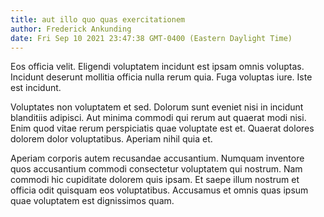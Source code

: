 ```yaml
---
title: aut illo quo quas exercitationem
author: Frederick Ankunding
date: Fri Sep 10 2021 23:47:38 GMT-0400 (Eastern Daylight Time)
---
```

Eos officia velit. Eligendi voluptatem incidunt est ipsam omnis voluptas. Incidunt deserunt mollitia officia nulla rerum quia. Fuga voluptas iure. Iste est incidunt.

 Voluptates non voluptatem et sed. Dolorum sunt eveniet nisi in incidunt blanditiis adipisci. Aut minima commodi qui rerum aut quaerat modi nisi. Enim quod vitae rerum perspiciatis quae voluptate est et. Quaerat dolores dolorem dolor voluptatibus. Aperiam nihil quia et.

 Aperiam corporis autem recusandae accusantium. Numquam inventore quos accusantium commodi consectetur voluptatem qui nostrum. Nam commodi hic cupiditate dolorem quis ipsam. Et saepe illum nostrum et officia odit quisquam eos voluptatibus. Accusamus et omnis quas ipsum quae voluptatem est dignissimos quam.